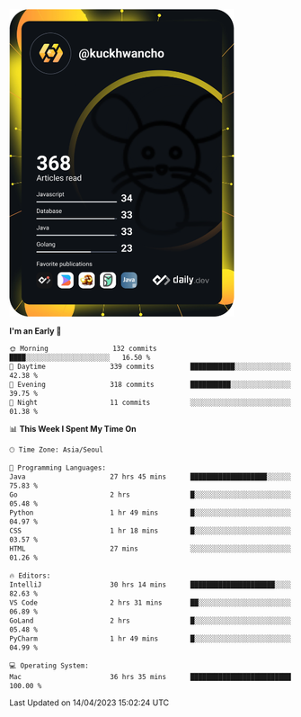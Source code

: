 <a href="https://app.daily.dev/kuckhwancho"><img src="https://github.com/kuckjwi0928/kuckjwi0928/blob/master/devcard.svg" width="400" alt="Kuckjwi Devcard"/></a>

<!--START_SECTION:waka-->
**I'm an Early 🐤** 

```text
🌞 Morning                132 commits         ████░░░░░░░░░░░░░░░░░░░░░   16.50 % 
🌆 Daytime                339 commits         ███████████░░░░░░░░░░░░░░   42.38 % 
🌃 Evening                318 commits         ██████████░░░░░░░░░░░░░░░   39.75 % 
🌙 Night                  11 commits          ░░░░░░░░░░░░░░░░░░░░░░░░░   01.38 % 
```


📊 **This Week I Spent My Time On** 

```text
🕑︎ Time Zone: Asia/Seoul

💬 Programming Languages: 
Java                     27 hrs 45 mins      ███████████████████░░░░░░   75.83 % 
Go                       2 hrs               █░░░░░░░░░░░░░░░░░░░░░░░░   05.48 % 
Python                   1 hr 49 mins        █░░░░░░░░░░░░░░░░░░░░░░░░   04.97 % 
CSS                      1 hr 18 mins        █░░░░░░░░░░░░░░░░░░░░░░░░   03.57 % 
HTML                     27 mins             ░░░░░░░░░░░░░░░░░░░░░░░░░   01.26 % 

🔥 Editors: 
IntelliJ                 30 hrs 14 mins      █████████████████████░░░░   82.63 % 
VS Code                  2 hrs 31 mins       ██░░░░░░░░░░░░░░░░░░░░░░░   06.89 % 
GoLand                   2 hrs               █░░░░░░░░░░░░░░░░░░░░░░░░   05.48 % 
PyCharm                  1 hr 49 mins        █░░░░░░░░░░░░░░░░░░░░░░░░   04.99 % 

💻 Operating System: 
Mac                      36 hrs 35 mins      █████████████████████████   100.00 % 
```


 Last Updated on 14/04/2023 15:02:24 UTC
<!--END_SECTION:waka-->
